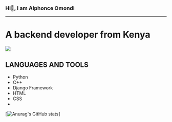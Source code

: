 ### Hi👋, I am Alphonce Omondi 
***
# A backend developer from Kenya
![](https://komarev.com/ghpvc/?username=amcoolalphonce)

## LANGUAGES AND TOOLS
* Python
* C++
* Django Framework
* HTML
* CSS
* 
[![Anurag's GitHub stats](https://github-readme-stats.vercel.app/api?username=amcoolalphonce)]
<!--
**amcoolalphonce/amcoolalphonce** is a ✨ _special_ ✨ repository because its `README.md` (this file) appears on your GitHub profile.

Here are some ideas to get you started:

- 🔭 I’m currently working on ...
- 🌱 I’m currently learning ...
- 👯 I’m looking to collaborate on ...
- 🤔 I’m looking for help with ...
- 💬 Ask me about ...
- 📫 How to reach me: ...
- 😄 Pronouns: ...
- ⚡ Fun fact: ...
-->

